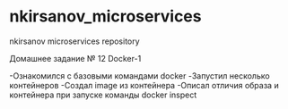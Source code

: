 # nkirsanov_microservices
nkirsanov microservices repository

Домашнее задание № 12
Docker-1 

-Ознакомился с базовыми командами docker
-Запустил несколько контейнеров
-Создал image из контейнера
-Описал отличия образа и контейнера при запуске команды docker inspect
